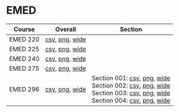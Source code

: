 # EMED

| Course | Overall | Section |
| ------ | ------- | ------- |
| EMED 220 | [csv](https://github.com/UCSD-Historical-Enrollment-Data/2023Fall/blob/main/overall/EMED%20220.csv), [png](https://raw.githubusercontent.com/UCSD-Historical-Enrollment-Data/2023Fall/main/plot_overall/EMED%20220.png), [wide](https://raw.githubusercontent.com/UCSD-Historical-Enrollment-Data/2023Fall/main/plot_overall_wide/EMED%20220.png) |  |
| EMED 225 | [csv](https://github.com/UCSD-Historical-Enrollment-Data/2023Fall/blob/main/overall/EMED%20225.csv), [png](https://raw.githubusercontent.com/UCSD-Historical-Enrollment-Data/2023Fall/main/plot_overall/EMED%20225.png), [wide](https://raw.githubusercontent.com/UCSD-Historical-Enrollment-Data/2023Fall/main/plot_overall_wide/EMED%20225.png) |  |
| EMED 240 | [csv](https://github.com/UCSD-Historical-Enrollment-Data/2023Fall/blob/main/overall/EMED%20240.csv), [png](https://raw.githubusercontent.com/UCSD-Historical-Enrollment-Data/2023Fall/main/plot_overall/EMED%20240.png), [wide](https://raw.githubusercontent.com/UCSD-Historical-Enrollment-Data/2023Fall/main/plot_overall_wide/EMED%20240.png) |  |
| EMED 275 | [csv](https://github.com/UCSD-Historical-Enrollment-Data/2023Fall/blob/main/overall/EMED%20275.csv), [png](https://raw.githubusercontent.com/UCSD-Historical-Enrollment-Data/2023Fall/main/plot_overall/EMED%20275.png), [wide](https://raw.githubusercontent.com/UCSD-Historical-Enrollment-Data/2023Fall/main/plot_overall_wide/EMED%20275.png) |  |
| EMED 296 | [csv](https://github.com/UCSD-Historical-Enrollment-Data/2023Fall/blob/main/overall/EMED%20296.csv), [png](https://raw.githubusercontent.com/UCSD-Historical-Enrollment-Data/2023Fall/main/plot_overall/EMED%20296.png), [wide](https://raw.githubusercontent.com/UCSD-Historical-Enrollment-Data/2023Fall/main/plot_overall_wide/EMED%20296.png) | Section 001: [csv](https://github.com/UCSD-Historical-Enrollment-Data/2023Fall/blob/main/section/EMED%20296_001.csv), [png](https://raw.githubusercontent.com/UCSD-Historical-Enrollment-Data/2023Fall/main/plot_section/EMED%20296_001.png), [wide](https://raw.githubusercontent.com/UCSD-Historical-Enrollment-Data/2023Fall/main/plot_section_wide/EMED%20296_001.png)<br>Section 002: [csv](https://github.com/UCSD-Historical-Enrollment-Data/2023Fall/blob/main/section/EMED%20296_002.csv), [png](https://raw.githubusercontent.com/UCSD-Historical-Enrollment-Data/2023Fall/main/plot_section/EMED%20296_002.png), [wide](https://raw.githubusercontent.com/UCSD-Historical-Enrollment-Data/2023Fall/main/plot_section_wide/EMED%20296_002.png)<br>Section 003: [csv](https://github.com/UCSD-Historical-Enrollment-Data/2023Fall/blob/main/section/EMED%20296_003.csv), [png](https://raw.githubusercontent.com/UCSD-Historical-Enrollment-Data/2023Fall/main/plot_section/EMED%20296_003.png), [wide](https://raw.githubusercontent.com/UCSD-Historical-Enrollment-Data/2023Fall/main/plot_section_wide/EMED%20296_003.png)<br>Section 004: [csv](https://github.com/UCSD-Historical-Enrollment-Data/2023Fall/blob/main/section/EMED%20296_004.csv), [png](https://raw.githubusercontent.com/UCSD-Historical-Enrollment-Data/2023Fall/main/plot_section/EMED%20296_004.png), [wide](https://raw.githubusercontent.com/UCSD-Historical-Enrollment-Data/2023Fall/main/plot_section_wide/EMED%20296_004.png) |
